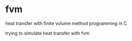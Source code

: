 # fvm
heat transfer with finite volume method programming in C

trying to simulate heat transfer with fvm

